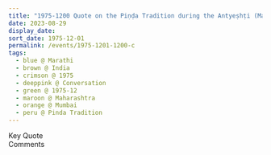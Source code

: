 ```yaml
---
title: "1975-1200 Quote on the Piṇḍa Tradition during the Antyeṣhṭi (Marathi), Mumbai, Maharashtra, India"
date: 2023-08-29
display_date: 
sort_date: 1975-12-01
permalink: /events/1975-1201-1200-c
tags:
  - blue @ Marathi
  - brown @ India
  - crimson @ 1975
  - deeppink @ Conversation
  - green @ 1975-12
  - maroon @ Maharashtra
  - orange @ Mumbai
  - peru @ Pinda Tradition
---
```


<wave-list>
  <list-title color="green" width="75">Key Quote</list-title>
  <list-item color="BlanchedAlmond"  width="200"></list-item>
  <list-item color="Lavender"></list-item>
  <list-item color="BlanchedAlmond"></list-item>
</wave-list>

<br>

<wave-list>
  <list-title color="green" width="75">Comments</list-title>
  <list-item color="BlanchedAlmond"  width="200"></list-item>
  <list-item color="Lavender"></list-item>
  <list-item color="BlanchedAlmond"></list-item>
</wave-list>